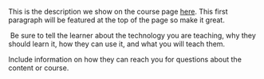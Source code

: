 This is the description we show on the course page [here](https://lab.github.com/abel007-1/cucaracha-alibianada). This first paragraph will be featured at the top of the page so make it great.
​

​
Be sure to tell the learner about the technology you are teaching, why they should learn it, how they can use it, and what you will teach them.
​


Include information on how they can reach you for questions about the content or course. 
